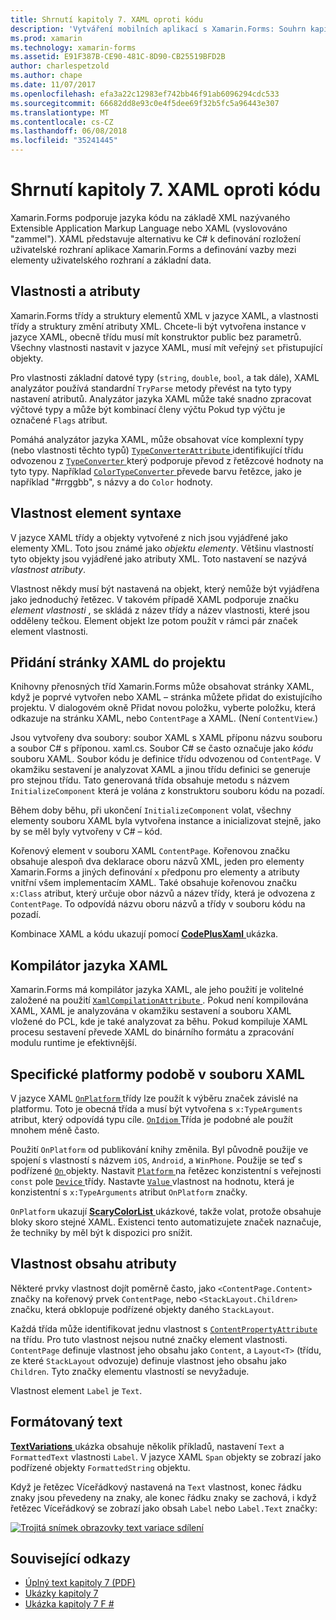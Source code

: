 ```yaml
---
title: Shrnutí kapitoly 7. XAML oproti kódu
description: 'Vytváření mobilních aplikací s Xamarin.Forms: Souhrn kapitoly 7. XAML oproti kódu'
ms.prod: xamarin
ms.technology: xamarin-forms
ms.assetid: E91F387B-CE90-481C-8D90-CB25519BFD2B
author: charlespetzold
ms.author: chape
ms.date: 11/07/2017
ms.openlocfilehash: efa3a22c12983ef742bb46f91ab6096294cdc533
ms.sourcegitcommit: 66682dd8e93c0e4f5dee69f32b5fc5a96443e307
ms.translationtype: MT
ms.contentlocale: cs-CZ
ms.lasthandoff: 06/08/2018
ms.locfileid: "35241445"
---
```

# <a name="summary-of-chapter-7-xaml-vs-code"></a>Shrnutí kapitoly 7. XAML oproti kódu

Xamarin.Forms podporuje jazyka kódu na základě XML nazývaného Extensible Application Markup Language nebo XAML (vyslovováno "zammel"). XAML představuje alternativu ke C# k definování rozložení uživatelské rozhraní aplikace Xamarin.Forms a definování vazby mezi elementy uživatelského rozhraní a základní data.

## <a name="properties-and-attributes"></a>Vlastnosti a atributy

Xamarin.Forms třídy a struktury elementů XML v jazyce XAML, a vlastnosti třídy a struktury změní atributy XML. Chcete-li být vytvořena instance v jazyce XAML, obecně třídu musí mít konstruktor public bez parametrů. Všechny vlastnosti nastavit v jazyce XAML, musí mít veřejný `set` přistupující objekty.

Pro vlastnosti základní datové typy (`string`, `double`, `bool`, a tak dále), XAML analyzátor používá standardní `TryParse` metody převést na tyto typy nastavení atributů. Analyzátor jazyka XAML může také snadno zpracovat výčtové typy a může být kombinací členy výčtu Pokud typ výčtu je označené `Flags` atribut.

Pomáhá analyzátor jazyka XAML, může obsahovat více komplexní typy (nebo vlastnosti těchto typů) [ `TypeConverterAttribute` ](https://developer.xamarin.com/api/type/Xamarin.Forms.TypeConverterAttribute/) identifikující třídu odvozenou z [ `TypeConverter` ](https://developer.xamarin.com/api/type/Xamarin.Forms.TypeConverter/) který podporuje převod z řetězcové hodnoty na tyto typy. Například [ `ColorTypeConverter` ](https://developer.xamarin.com/api/type/Xamarin.Forms.ColorTypeConverter/) převede barvu řetězce, jako je například "#rrggbb", s názvy a do `Color` hodnoty.

## <a name="property-element-syntax"></a>Vlastnost element syntaxe

V jazyce XAML třídy a objekty vytvořené z nich jsou vyjádřené jako elementy XML. Toto jsou známé jako *objektu elementy*. Většinu vlastností tyto objekty jsou vyjádřené jako atributy XML. Toto nastavení se nazývá *vlastnost atributy*.

Vlastnost někdy musí být nastavená na objekt, který nemůže být vyjádřena jako jednoduchý řetězec. V takovém případě XAML podporuje značku *element vlastnosti* , se skládá z název třídy a název vlastnosti, které jsou odděleny tečkou. Element objekt lze potom použít v rámci pár značek element vlastnosti.

## <a name="adding-a-xaml-page-to-your-project"></a>Přidání stránky XAML do projektu

Knihovny přenosných tříd Xamarin.Forms může obsahovat stránky XAML, když je poprvé vytvořen nebo XAML – stránka můžete přidat do existujícího projektu. V dialogovém okně Přidat novou položku, vyberte položku, která odkazuje na stránku XAML, nebo `ContentPage` a XAML. (Není `ContentView`.)

Jsou vytvořeny dva soubory: soubor XAML s XAML příponu názvu souboru a soubor C# s příponou. xaml.cs. Soubor C# se často označuje jako *kódu* souboru XAML. Soubor kódu je definice třídu odvozenou od `ContentPage`. V okamžiku sestavení je analyzovat XAML a jinou třídu definici se generuje pro stejnou třídu. Tato generovaná třída obsahuje metodu s názvem `InitializeComponent` která je volána z konstruktoru souboru kódu na pozadí.

Během doby běhu, při ukončení `InitializeComponent` volat, všechny elementy souboru XAML byla vytvořena instance a inicializovat stejně, jako by se měl byly vytvořeny v C# – kód.

Kořenový element v souboru XAML `ContentPage`. Kořenovou značku obsahuje alespoň dva deklarace oboru názvů XML, jeden pro elementy Xamarin.Forms a jiných definování `x` předponu pro elementy a atributy vnitřní všem implementacím XAML. Také obsahuje kořenovou značku `x:Class` atribut, který určuje obor názvů a název třídy, která je odvozena z `ContentPage`. To odpovídá názvu oboru názvů a třídy v souboru kódu na pozadí.

Kombinace XAML a kódu ukazují pomocí [ **CodePlusXaml** ](https://github.com/xamarin/xamarin-forms-book-samples/tree/master/Chapter07) ukázka.

## <a name="the-xaml-compiler"></a>Kompilátor jazyka XAML

Xamarin.Forms má kompilátor jazyka XAML, ale jeho použití je volitelné založené na použití [ `XamlCompilationAttribute` ](https://developer.xamarin.com/api/type/Xamarin.Forms.Xaml.XamlCompilationAttribute/). Pokud není kompilována XAML, XAML je analyzována v okamžiku sestavení a souboru XAML vložené do PCL, kde je také analyzovat za běhu. Pokud kompiluje XAML procesu sestavení převede XAML do binárního formátu a zpracování modulu runtime je efektivnější.

## <a name="platform-specificity-in-the-xaml-file"></a>Specifické platformy podobě v souboru XAML

V jazyce XAML [ `OnPlatform` ](https://developer.xamarin.com/api/type/Xamarin.Forms.OnPlatform%3CT%3E/) třídy lze použít k výběru značek závislé na platformu. Toto je obecná třída a musí být vytvořena s `x:TypeArguments` atribut, který odpovídá typu cíle. [ `OnIdiom` ](https://developer.xamarin.com/api/type/Xamarin.Forms.OnIdiom%3CT%3E/) Třída je podobné ale použít mnohem méně často.

Použití `OnPlatform` od publikování knihy změnila. Byl původně použije ve spojení s vlastností s názvem `iOS`, `Android`, a `WinPhone`. Použije se teď s podřízené [ `On` ](https://developer.xamarin.com/api/type/Xamarin.Forms.On/) objekty. Nastavit [ `Platform` ](https://developer.xamarin.com/api/property/Xamarin.Forms.On.Platform/) na řetězec konzistentní s veřejnosti `const` pole [ `Device` ](https://developer.xamarin.com/api/type/Xamarin.Forms.Device/) třídy. Nastavte [ `Value` ](https://developer.xamarin.com/api/property/Xamarin.Forms.On.Value/) vlastnost na hodnotu, která je konzistentní s `x:TypeArguments` atribut `OnPlatform` značky.

`OnPlatform` ukazují [ **ScaryColorList** ](https://github.com/xamarin/xamarin-forms-book-samples/tree/master/Chapter07/ScaryColorList) ukázkové, takže volat, protože obsahuje bloky skoro stejné XAML. Existenci tento automatizujete značek naznačuje, že techniky by měl být k dispozici pro snížit.

## <a name="the-content-property-attributes"></a>Vlastnost obsahu atributy

Některé prvky vlastnost dojít poměrně často, jako `<ContentPage.Content>` značky na kořenový prvek `ContentPage`, nebo `<StackLayout.Children>` značku, která obklopuje podřízené objekty daného `StackLayout`.

Každá třída může identifikovat jednu vlastnost s [ `ContentPropertyAttribute` ](https://developer.xamarin.com/api/type/Xamarin.Forms.ContentPropertyAttribute/) na třídu. Pro tuto vlastnost nejsou nutné značky element vlastnosti. `ContentPage` definuje vlastnost jeho obsahu jako `Content`, a `Layout<T>` (třídu, ze které `StackLayout` odvozuje) definuje vlastnost jeho obsahu jako `Children`. Tyto značky elementu vlastností se nevyžaduje.

Vlastnost element `Label` je `Text`.

## <a name="formatted-text"></a>Formátovaný text

[ **TextVariations** ](https://github.com/xamarin/xamarin-forms-book-samples/tree/master/Chapter07/TextVariations) ukázka obsahuje několik příkladů, nastavení `Text` a `FormattedText` vlastnosti `Label`. V jazyce XAML `Span` objekty se zobrazí jako podřízené objekty `FormattedString` objektu.

 Když je řetězec Víceřádkový nastavená na `Text` vlastnost, konec řádku znaky jsou převedeny na znaky, ale konec řádku znaky se zachová, i když řetězec Víceřádkový se zobrazí jako obsah `Label` nebo `Label.Text` značky:

 [![Trojitá snímek obrazovky text variace sdílení](images/ch07fg03-small.png "formátovaný Text variace")](images/ch07fg03-large.png#lightbox "variace formátovaný Text")



## <a name="related-links"></a>Související odkazy

- [Úplný text kapitoly 7 (PDF)](https://download.xamarin.com/developer/xamarin-forms-book/XamarinFormsBook-Ch07-Apr2016.pdf)
- [Ukázky kapitoly 7](https://github.com/xamarin/xamarin-forms-book-samples/tree/master/Chapter07)
- [Ukázka kapitoly 7 F #](https://github.com/xamarin/xamarin-forms-book-samples/tree/master/Chapter07/FS/CodePlusXaml)
